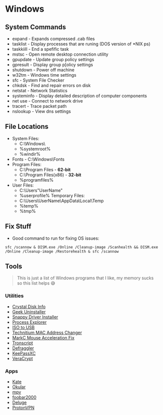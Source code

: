# Windows

## System Commands
* expand - Expands compressed .cab files
* tasklist - Display processes that are runing (DOS version of *NIX ps)
* taskkiill - End a spefific task
* mstsc - Open remote desktop connection utility
* gpupdate - Update group policy settings
* gpresult - Display group p[olicy settings
* shutdown - Power off machine
* w32tm - Windows time settings
* sfc - System File Checker
* chkdsk - Find and repair errors on disk
* netstat - Network Statistics
* systeminfo - Display detailed description of computer components
* net use - Connect to network drive
* tracert - Trace packet path
* nslookup - View dns settings
 
## File Locations
* System Files:
  * C:\Windows\
  * %systemroot%
  * %windir%
* Fonts - C:\Windows\Fonts
* Program Files:
  * C:\Program Files - __62-bit__
  * C:\Program Files(x86) - __32-bit__
  * %programfiles%
* User Files:
  * C:\Users\"UserName"
  * %userprofile%
Temporary Files:
  * C:\Users\UserName\AppData\Local\Temp
  * %temp%
  * %tmp%

## Fix Stuff

* Good command to run for fixing OS issues:
```
sfc /scannow & DISM.exe /Online /Cleanup-image /Scanhealth && DISM.exe /Online /Cleanup-image /Restorehealth & sfc /scannow
```

## Tools

> This is just a list of Windows programs that I like, my memory sucks so this list helps :sweat_smile:

### Utilities

- [ Crystal Disk Info ]( https://crystalmark.info/en/software/crystaldiskinfo/ )
- [ Geek Uninstaller ]( https://geekuninstaller.com/ )
- [ Snappy Driver Installer ]( https://sdi-tool.org/ )
- [ Process Explorer ]( https://docs.microsoft.com/en-us/sysinternals/downloads/process-explorer )
- [ ISO to USB ]( http://www.isotousb.com/ )
- [ Technitium MAC Address Changer ]( https://technitium.com/tmac/ )    
- [ MarkC Mouse Acceleration Fix ]( https://donewmouseaccel.blogspot.com/2010/03/markc-windows-7-mouse-acceleration-fix.html )
- [ Tronscript ]( https://www.tronscript.com/ )
- [ Defraggler ]( https://www.ccleaner.com/defraggler )
- [ KeePassXC ]( https://keepassxc.org/ )
- [ VeraCrypt ]( https://www.veracrypt.fr/code/VeraCrypt/ )

### Apps

- [ Kate ]( https://kate-editor.org/ )
- [ Okular ]( https://okular.kde.org/ )
- [ mpv ]( https://mpv.io/ )
- [ foobar2000 ]( https://www.foobar2000.org/ )
- [ Deluge ]( https://www.deluge-torrent.org/ )
- [ ProtonVPN ]( https://protonvpn.com/ )
